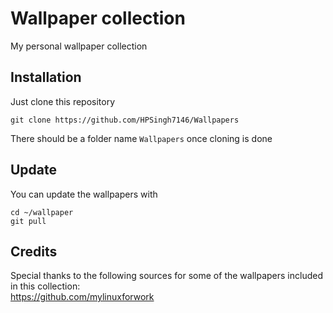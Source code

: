 # Wallpaper collection

My personal wallpaper collection

## Installation

Just clone this repository

```
git clone https://github.com/HPSingh7146/Wallpapers
```
There should be a folder name `Wallpapers` once cloning is done

## Update

You can update the wallpapers with

```
cd ~/wallpaper
git pull
```

## Credits

Special thanks to the following sources for some of the wallpapers included in this collection:  
https://github.com/mylinuxforwork
